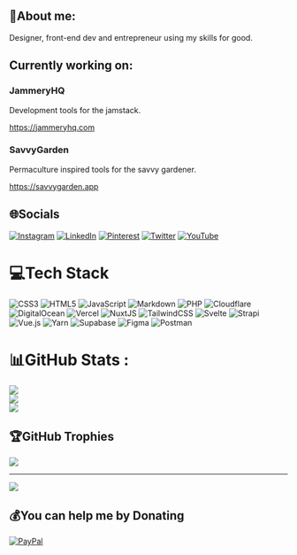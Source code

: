 ## 💫About me:

Designer, front-end dev and entrepreneur using my skills for good.

## Currently working on:

### JammeryHQ

Development tools for the jamstack.

https://jammeryhq.com

### SavvyGarden

Permaculture inspired tools for the savvy gardener.

https://savvygarden.app

## 🌐Socials
[![Instagram](https://img.shields.io/badge/Instagram-%23E4405F.svg?logo=Instagram&logoColor=white)](https://instagram.com/smokeyfro) [![LinkedIn](https://img.shields.io/badge/LinkedIn-%230077B5.svg?logo=linkedin&logoColor=white)](https://linkedin.com/in/chrisrault) [![Pinterest](https://img.shields.io/badge/Pinterest-%23E60023.svg?logo=Pinterest&logoColor=white)](https://pinterest.com/smokeyfro) [![Twitter](https://img.shields.io/badge/Twitter-%231DA1F2.svg?logo=Twitter&logoColor=white)](https://twitter.com/smokeyfro) [![YouTube](https://img.shields.io/badge/YouTube-%23FF0000.svg?logo=YouTube&logoColor=white)](https://youtube.com/c/smokeyfro) 

# 💻Tech Stack
![CSS3](https://img.shields.io/badge/css3-%231572B6.svg?style=for-the-badge&logo=css3&logoColor=white) ![HTML5](https://img.shields.io/badge/html5-%23E34F26.svg?style=for-the-badge&logo=html5&logoColor=white) ![JavaScript](https://img.shields.io/badge/javascript-%23323330.svg?style=for-the-badge&logo=javascript&logoColor=%23F7DF1E) ![Markdown](https://img.shields.io/badge/markdown-%23000000.svg?style=for-the-badge&logo=markdown&logoColor=white) ![PHP](https://img.shields.io/badge/php-%23777BB4.svg?style=for-the-badge&logo=php&logoColor=white) ![Cloudflare](https://img.shields.io/badge/Cloudflare-F38020?style=for-the-badge&logo=Cloudflare&logoColor=white) ![DigitalOcean](https://img.shields.io/badge/DigitalOcean-%230167ff.svg?style=for-the-badge&logo=digitalOcean&logoColor=white) ![Vercel](https://img.shields.io/badge/vercel-%23000000.svg?style=for-the-badge&logo=vercel&logoColor=white) ![NuxtJS](https://img.shields.io/badge/Nuxt-black?style=for-the-badge&logo=nuxt.js&logoColor=white) ![TailwindCSS](https://img.shields.io/badge/tailwindcss-%2338B2AC.svg?style=for-the-badge&logo=tailwind-css&logoColor=white) ![Svelte](https://img.shields.io/badge/svelte-%23f1413d.svg?style=for-the-badge&logo=svelte&logoColor=white) ![Strapi](https://img.shields.io/badge/strapi-%232E7EEA.svg?style=for-the-badge&logo=strapi&logoColor=white) ![Vue.js](https://img.shields.io/badge/vuejs-%2335495e.svg?style=for-the-badge&logo=vuedotjs&logoColor=%234FC08D) ![Yarn](https://img.shields.io/badge/yarn-%232C8EBB.svg?style=for-the-badge&logo=yarn&logoColor=white) ![Supabase](https://img.shields.io/badge/Supabase-3ECF8E?style=for-the-badge&logo=supabase&logoColor=white) 	![Figma](https://img.shields.io/badge/figma-%23F24E1E.svg?style=for-the-badge&logo=figma&logoColor=white) ![Postman](https://img.shields.io/badge/Postman-FF6C37?style=for-the-badge&logo=postman&logoColor=white)
# 📊GitHub Stats :
![](https://github-readme-stats.vercel.app/api?username=smokeyfro&theme=radical&hide_border=false&include_all_commits=false&count_private=false)<br/>
![](https://github-readme-streak-stats.herokuapp.com/?user=smokeyfro&theme=radical&hide_border=false)<br/>
![](https://github-readme-stats.vercel.app/api/top-langs/?username=smokeyfro&theme=radical&hide_border=false&include_all_commits=false&count_private=false&layout=compact)

## 🏆GitHub Trophies
![](https://github-profile-trophy.vercel.app/?username=smokeyfro&theme=dracula&no-frame=false&no-bg=false&margin-w=4)

---
[![](https://visitcount.itsvg.in/api?id=smokeyfro&icon=0&color=7)](https://visitcount.itsvg.in)

  ## 💰You can help me by Donating
  [![PayPal](https://img.shields.io/badge/PayPal-00457C?style=for-the-badge&logo=paypal&logoColor=white)](https://paypal.me/smokeyfro) 

  <!-- Proudly created with GPRM ( https://gprm.itsvg.in ) -->
  
